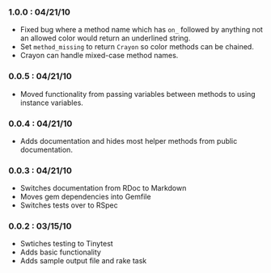 ### 1.0.0 : 04/21/10

* Fixed bug where a method name which has `on_` followed by anything not an allowed color would return an underlined string.
* Set `method_missing` to return `Crayon` so color methods can be chained.
* Crayon can handle mixed-case method names.

### 0.0.5 : 04/21/10

* Moved functionality from passing variables between methods to using instance variables.

### 0.0.4 : 04/21/10

* Adds documentation and hides most helper methods from public documentation.

### 0.0.3 : 04/21/10

* Switches documentation from RDoc to Markdown
* Moves gem dependencies into Gemfile
* Switches tests over to RSpec


### 0.0.2 : 03/15/10

* Swtiches testing to Tinytest
* Adds basic functionality
* Adds sample output file and rake task
